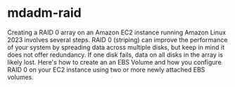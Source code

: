 # mdadm-raid
Creating a RAID 0 array on an Amazon EC2 instance running Amazon Linux 2023 involves several steps. RAID 0 (striping) can improve the performance of your system by spreading data across multiple disks, but keep in mind it does not offer redundancy. If one disk fails, data on all disks in the array is likely lost.
Here's how to create an an EBS Volume and how you configure RAID 0 on your EC2 instance using two or more newly attached EBS volumes.
